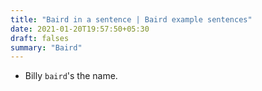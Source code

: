 ```yaml
---
title: "Baird in a sentence | Baird example sentences"
date: 2021-01-20T19:57:50+05:30
draft: falses
summary: "Baird"
---
```

- Billy `baird`'s the name.
                 
